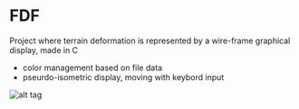 # FDF
Project where terrain deformation is represented by a wire-frame graphical display, made in C
 - color management based on file data
 - pseurdo-isometric display, moving with keybord input

![alt tag](https://raw.githubusercontent.com/usernameHed/FDF/master/FDF.gif)
